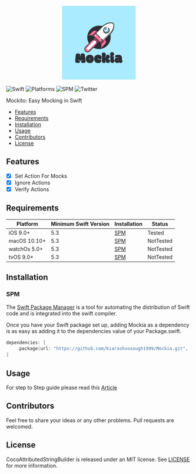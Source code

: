 
<p align="center">
  <img src="https://github.com/kiarashvosough1999/Mockia/blob/master/resources/Mockia.png">
</p>

![Swift](https://img.shields.io/badge/Swift-5.1_5.2_5.3_5.4_5.5_5.6--Orange?style=flat-square)
![Platforms](https://img.shields.io/badge/Platforms-macOS_iOS_tvOS_watchOS-Green?style=flat-square)
![SPM](https://img.shields.io/badge/Swift_Package_Manager-compatible-orange?style=flat-square)
![Twitter](https://img.shields.io/badge/twitter-@Vosough_k-blue.svg?style=flat-square)

Mockito: Easy Mocking in Swift

- [Features](#features)
- [Requirements](#requirements)
- [Installation](#installation)
- [Usage](#Usage)
- [Contributors](#Contributors)
- [License](#license)

## Features

- [x] Set Action For Mocks
- [x] Ignore Actions
- [x] Verify Actions

## Requirements

| Platform | Minimum Swift Version | Installation | Status |
| --- | --- | --- | --- |
| iOS 9.0+ | 5.3 | [SPM](#cocoapods) | Tested |
| macOS 10.10+ | 5.3 | [SPM](#cocoapods) | NotTested |
| watchOs 5.0+ | 5.3 | [SPM](#cocoapods) | NotTested |
| tvOS 9.0+ | 5.3 | [SPM](#cocoapods) | NotTested |

## Installation

### SPM

The [Swift Package Manager](https://www.swift.org/package-manager) is a tool for automating the distribution of Swift code and is integrated into the swift compiler.

Once you have your Swift package set up, adding Mockia as a dependency is as easy as adding it to the dependencies value of your Package.swift.

```swift
dependencies: [
    .package(url: "https://github.com/kiarashvosough1999/Mockia.git", .upToNextMajor(from: "0.0.1"))
]
```


## Usage

For step to Step guide please read this [Article](https://medium.com/@vosough.k/mocking-in-swift-a623b41487e0)

## Contributors

Feel free to share your ideas or any other problems. Pull requests are welcomed.

## License

CocoAttributedStringBuilder is released under an MIT license. See [LICENSE](https://github.com/kiarashvosough1999/Mockia/blob/master/LICENSE) for more information.
